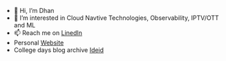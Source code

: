 - 👋 Hi, I’m Dhan
- 👀 I’m interested in Cloud Navtive Technologies, Observability, IPTV/OTT and ML
- 📫 Reach me on [LinedIn](https://www.linkedin.com/in/dhan-v-sagar/) 
- Personal [Website](https://dhanvsagar.com/)
- College days blog archive [Ideid](http://ideid.blogspot.com)

<!---
dhanvsagar/dhanvsagar is a ✨ special ✨ repository because its `README.md` (this file) appears on your GitHub profile.
You can click the Preview link to take a look at your changes.
--->
